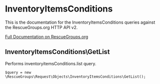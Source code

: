 # InventoryItemsConditions

This is the documentation for the InventoryItemsConditions queries against the RescueGroups.org HTTP API v2.

[Full Documentation on RescueGroups.org](https://userguide.rescuegroups.org/display/APIDG/Object+definitions#Objectdefinitions-inventoryitemsConditions)

## InventoryItemsConditions\GetList

Performs inventoryitemsConditions.list query.

    $query = new \RescueGroups\Request\Objects\InventoryItemsConditions\GetList();



